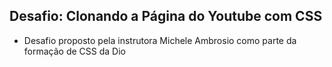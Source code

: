 ## Desafio: Clonando a Página do Youtube com CSS
- Desafio proposto pela instrutora Michele Ambrosio como parte da formação de CSS da Dio